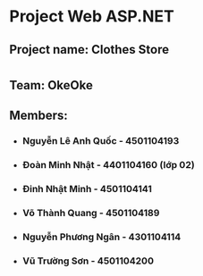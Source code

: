 # Project Web ASP.NET

## Project name: Clothes Store
#

## Team: OkeOke

## Members:
- ### Nguyễn Lê Anh Quốc - 4501104193
- ### Đoàn Minh Nhật - 4401104160 (lớp 02)
- ### Đinh Nhật Minh - 4501104141
- ### Võ Thành Quang - 4501104189
- ### Nguyễn Phương Ngân - 4301104114
- ### Vũ Trường Sơn - 4501104200

